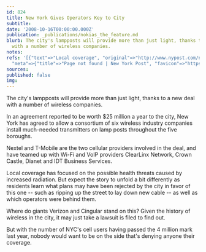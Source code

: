 ```yaml
---
id: 824
title: New York Gives Operators Key to City
subtitle: 
date: '2008-10-16T00:00:00.000Z'
publication: _publications/nokias_the_feature.md
blurb: The city's lampposts will provide more than just light, thanks to a new deal
  with a number of wireless companies.
notes: 
refs: '[{"text"=>"Local coverage", "original"=>"http://www.nypost.com/news/regionalnews/18259.htm",
  "meta"=>{"title"=>"Page not found | New York Post", "favicon"=>"https://nypost.com/wp-content/themes/nypost-2016/static/images/favicon-nypost/favicon.ico"}}]'
sources: 
published: false
img: 
---
```

The city's lampposts will provide more than just light, thanks to a new deal with a number of wireless companies.

  
In an agreement reported to be worth $25 million a year to the city, New York has agreed to allow a consortium of six wireless industry companies install much-needed transmitters on lamp posts throughout the five boroughs.

Nextel and T-Mobile are the two cellular providers involved in the deal, and have teamed up with Wi-Fi and VoIP providers ClearLinx Network, Crown Castle, Dianet and IDT Business Services.

Local coverage has focused on the possible health threats caused by increased radiation. But expect the story to unfold a bit differently as residents learn what plans may have been rejected by the city in favor of this one -- such as ripping up the street to lay down new cable -- as well as which operators were behind them.

Where do giants Verizon and Cingular stand on this? Given the history of wireless in the city, it may just take a lawsuit is filed to find out.

But with the number of NYC's cell users having passed the 4 million mark last year, nobody would want to be on the side that's denying anyone their coverage.
